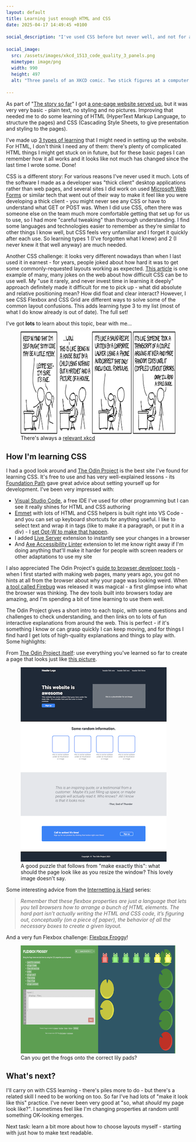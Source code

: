 ```yaml
---
layout: default
title: Learning just enough HTML and CSS
date: 2025-04-17 14:49:45 +0100

social_description: "I've used CSS before but never well, and not for a long time. Here's some notes on me learning the very basics of modern CSS and web design."

social_image: 
  src: /assets/images/xkcd_1513_code_quality_3_panels.png
  mimetype: image/png
  width: 990
  height: 497
  alt: "Three panels of an XKCD comic. Two stick figures at a computer. First figure says: Keep in mind that i'm self-taught, so my code may be a little messy. Second figure says: Let me see, I'm sure it's fine... wow. This is like being in a house built by a child using nothing but a hatchet and a picture of a house. It's like a salad recipe written by a corporate lawyer using a phone autocorrect that only knew excel formulas."

---
```


As part of "[The story so far](../index.markdown#the-story-so-far)" I got [a one-page website served up](./2025-04-14-setting-up-github-pages.markdown), but it was very very basic - plain text, no styling and no pictures. Improving that needed me to do some learning of HTML (HyperText Markup Language, to structure the pages) and CSS (Cascading Style Sheets, to give presentation and styling to the pages). 

I've made up [3 types of learning](../types-of-learning.markdown) that I might need in setting up the website. For HTML, I don't think I need any of them: there's plenty of complicated HTML things I might get stuck on in future, but for these basic pages I can remember how it all works and it looks like not much has changed since the last time I wrote some. Done! 

CSS is a different story: For various reasons I've never used it much. Lots of the software I made as a developer was "thick client" desktop applications rather than web pages, and several sites I did work on used [Microsoft Web Forms](https://en.wikipedia.org/wiki/ASP.NET_Web_Forms) or similar tech that went out of their way to make it feel like you were developing a thick client - you might never see any CSS or have to understand what GET or POST was. When I did use CSS, often there was someone else on the team much more comfortable getting that set up for us to use, so I had more "careful tweaking" than thorough understanding. I find some languages and technologies easier to remember as they're similar to other things I know well, but CSS feels very unfamiliar and I forget it quickly after each use. So learning types 1 (I've forgotten what I knew) and 2 (I never knew it that well anyway) are much needed.

Another CSS challenge: it looks very different nowadays than when I last used it in earnest - for years, people joked about how hard it was to get some commonly-requested layouts working as expected. [This article](https://medium.com/@isaaclyman/8-css-gotchas-to-start-your-morning-off-right-c5daade0731d) is one example of many, many jokes on the web about how difficult CSS can be to use well. My "use it rarely, and never invest time in learning it deeply" approach definitely made it difficult for me to pick up - what did absolute and relative positioning mean? How did float and clear interact? However, I see CSS Flexbox and CSS Grid are different ways to solve some of the common layout confusions. This adds learning type 3 to my list (most of what I do know already is out of date). The full set! 

I've got **lots** to learn about this topic, bear with me...


<figure>
  <img src="/assets/images/xkcd_1513_code_quality.png" width="800" height="279" 
  alt="A 4 panel XKCD comic with two stick figures at a computer. 
  First figure says: Keep in mind that i'm self-taught, so my code may be a little messy. 
  Second figure says: Let me see, I'm sure it's fine... wow. This is like being in a house built by a child using nothing but a hatchet and a picture of a house. It's like a salad recipe written by a corporate lawyer using a phone autocorrect that only knew excel formulas. It's like someone took a transcript of a couple arguing at ikea and made random edits until it compiled without errors.
  First figure says: Okay, I'll read a style guide." />
  <figcaption>There's always a <a href="https://xkcd.com/1513/">relevant xkcd</a></figcaption>
</figure>


How I'm learning CSS
--------------------

I had a good look around and [The Odin Project](https://www.theodinproject.com/about) is the best site I've found for learning CSS. It's free to use and has very well-explained lessons - its [Foundation Path](https://www.theodinproject.com/paths/foundations/courses/foundations) gave great advice about setting yourself up for development. I've been very impressed with:
*   [Visual Studio Code](https://code.visualstudio.com/docs), a free IDE I've used for other programming but I can see it really shines for HTML and CSS authoring
*   [Emmet](https://emmet.io/) with lots of HTML and CSS helpers is built right into VS Code - and you can set up keyboard shortcuts for anything useful. I like to select text and wrap it in tags (like to make it a paragraph, or put it in a div) - I [set Opt-W to make that happen](https://stackoverflow.com/questions/40155875/how-can-i-do-tag-wrapping-in-visual-studio-code/48999397#48999397).
*   I added [Live Server](https://marketplace.visualstudio.com/items?itemName=ritwickdey.LiveServer) extension to instantly see your changes in a browser
*  And [Axe Accessibility Linter](https://marketplace.visualstudio.com/items?itemName=deque-systems.vscode-axe-linter) extension to let me know right away if I'm doing anything that'll make it harder for people with screen readers or other adaptations to use my site


I also appreciated The Odin Project's [guide to browser developer tools](https://www.theodinproject.com/lessons/foundations-inspecting-html-and-css) - when I first started with making web pages, many years ago, you got no hints at all from the browser about why your page was looking weird. When [a tool called Firebug](https://hacks.mozilla.org/2017/10/saying-goodbye-to-firebug/) was released it was magical - a first glimpse into what the browser was thinking. The dev tools built into browsers today are amazing, and I'm spending a bit of time learning to use them well.

The Odin Project gives a short intro to each topic, with some questions and challenges to check understanding, and then links on to lots of fun interactive explanations from around the web. This is perfect - if it's something I know or can grasp quickly I can keep moving, and for things I find hard I get lots of high-quality explanations and things to play with. Some highlights:

From [The Odin Project itself](https://www.theodinproject.com/lessons/foundations-landing-page): use everything you've learned so far to create a page that looks just like [this picture](https://cdn.statically.io/gh/TheOdinProject/curriculum/81a5d553f4073e593d23a6ab00d50eef8620796d/foundations/html_css/project/imgs/01.png).

<figure>
  <img src="/assets/images/odin-project-assignment.png" width="400" height="531" alt="Image of a landing page split into various coloured sections, with different text styles and images arranged in different places." />
  <figcaption>A good puzzle that follows from "make exactly this": what should the page look like as you resize the window? This lovely image doesn't say.</figcaption>
</figure>

Some interesting advice from the [Internetting is Hard](https://internetingishard.netlify.app/html-and-css/flexbox/index.html) series:

> *Remember that these flexbox properties are just a language that lets you tell browsers how to arrange a bunch of HTML elements. The hard part isn’t actually writing the HTML and CSS code, it’s figuring out, conceptually (on a piece of paper), the behavior of all the necessary boxes to create a given layout.*

And a very fun Flexbox challenge: [Flexbox Froggy](https://flexboxfroggy.com/)!

<figure>
  <img src="/assets/images/flexbox-froggy.png" width="600" height="295"
  alt="Flexbox froggy page saying Bring the frogs home one last time by using the CSS properties you've learned. A list of CSS properties and a box to enter the CSS for a pond. On the right, various frogs aren't sitting on the correct lily pads." />
  <figcaption>Can you get the frogs onto the correct lily pads?</figcaption>
</figure>


What's next?
------------

I'll carry on with CSS learning - there's piles more to do - but there's a related skill I need to be working on too. So far I've had lots of "make it look like this" practice. I've never been very good at "so, what *should* my page look like?". I sometimes feel like I'm changing properties at random until something OK-looking emerges. 

Next task: learn a bit more about how to choose layouts myself - starting with just how to make text readable.

